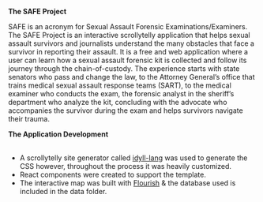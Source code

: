 **The SAFE Project**

SAFE is an acronym for Sexual Assault Forensic Examinations/Examiners. The SAFE Project is an interactive scrollytelly application that helps sexual assault survivors and journalists understand the many obstacles that face a survivor in reporting their assault. It is a free and web application where a user can learn how a sexual assault forensic kit is collected and follow its journey through the chain-of-custody. The experience starts with state senators who pass and change the law, to the Attorney General’s office that trains medical sexual assault response teams (SART), to the medical examiner who conducts the exam, the forensic analyst in the sheriff’s department who analyze the kit, concluding with the advocate who accompanies the survivor during the exam and helps survivors navigate their trauma.

**The Application Development**
<br>
<br>
  * A scrollytelly site generator called [idyll-lang](https://idyll-lang.org/) was used to generate the CSS however, throughout the process it was heavily customized. 
  * React components were created to support the template.
  * The interactive map was built with [Flourish](https://public.flourish.studio/visualisation/1021154/) & the database used is included in the data folder. 
